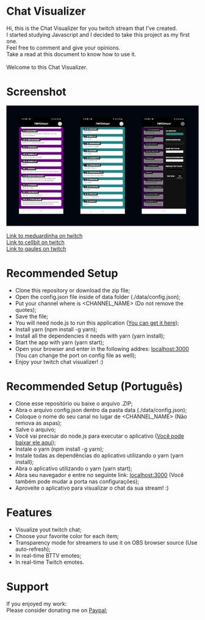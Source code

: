 # Chat Visualizer

Hi, this is the Chat Visualizer for you twitch stream that I've created.<br>
I started studying Javascript and I decided to take this project as my first one.<br>
Feel free to comment and give your opinions.<br>
Take a read at this document to know how to use it.<br>
<br>
Welcome to this Chat Visualizer.

# Screenshot
![twitch-chat-visualizer-screenshot](https://github.com/christopherldo/twitch-chat-visualizer/blob/assets/Screenshot.png?raw=true)

[Link to meduardinha on twitch](https://www.twitch.tv/meduardinha)<br>
[Link to cellbit on twitch](https://www.twitch.tv/cellbit)<br>
[Link to gaules on twitch](https://www.twitch.tv/gaules)<br>

# Recommended Setup

* Clone this repository or download the zip file;
* Open the config.json file inside of data folder (./data/config.json);
* Put your channel where is <CHANNEL_NAME> (Do not remove the quotes);
* Save the file;
* You will need node.js to run this application ([You can get it here](https://nodejs.org/en/));
* Install yarn (npm install -g yarn);
* Install all the dependencies it needs with yarn (yarn install);
* Start the app with yarn (yarn start);
* Open your browser and enter in the following addres: [localhost:3000](http://127.0.0.1:3000) (You can change the port on config file as well);
* Enjoy your twitch chat visualizer! :)

# Recommended Setup (Português)

* Clone esse repositório ou baixe o arquivo .ZIP;
* Abra o arquivo config.json dentro da pasta data (./data/config.json);
* Coloque o nome do seu canal no lugar de <CHANNEL_NAME> (Não remova as aspas);
* Salve o arquivo;
* Você vai precisar do node.js para executar o aplicativo ([Você pode baixar ele aqui](https://nodejs.org/en/));
* Instale o yarn (npm install -g yarn);
* Instale todas as dependências do aplicativo utilizando o yarn (yarn install);
* Abra o aplicativo utilizando o yarn (yarn start);
* Abra seu navegador e entre no seguinte link: [localhost:3000](http://127.0.0.1:3000) (Você também pode mudar a porta nas configurações);
* Aproveite o aplicativo para visualizar o chat da sua stream! :)

# Features

* Visualize yout twitch chat;
* Choose your favorite color for each item;
* Transparency mode for streamers to use it on OBS browser source (Use auto-refresh);
* In real-time BTTV emotes;
* In real-time Twitch emotes.

# Support

If you enjoyed my work: <br>
Please consider donating me on [Paypal](https://www.paypal.com/donate?hosted_button_id=AZC4AJEQ5BRHE);
